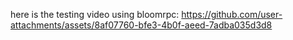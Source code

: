 here is the testing video using bloomrpc:
 https://github.com/user-attachments/assets/8af07760-bfe3-4b0f-aeed-7adba035d3d8
